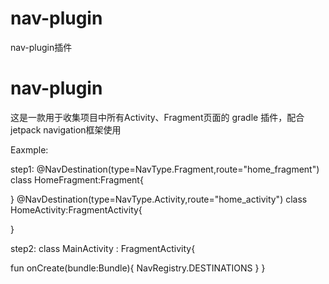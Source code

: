 # nav-plugin
nav-plugin插件
# nav-plugin
这是一款用于收集项目中所有Activity、Fragment页面的 gradle 插件，配合jetpack navigation框架使用

Eaxmple:

step1: @NavDestination(type=NavType.Fragment,route="home_fragment") class HomeFragment:Fragment{

} @NavDestination(type=NavType.Activity,route="home_activity") class HomeActivity:FragmentActivity{

}

step2: class MainActivity : FragmentActivity{

fun onCreate(bundle:Bundle){ NavRegistry.DESTINATIONS } }
